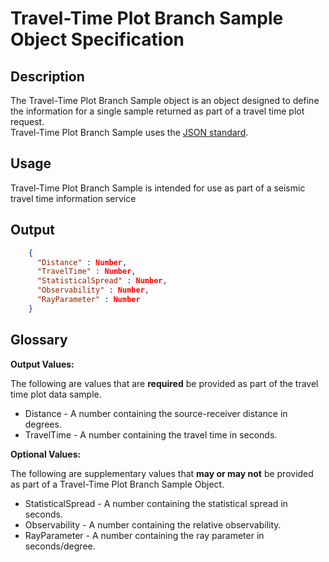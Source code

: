 # Travel-Time Plot Branch Sample Object Specification

## Description

The Travel-Time Plot Branch Sample object is an object designed to define the
information for a single sample returned as part of a travel time plot request.  
Travel-Time Plot Branch Sample uses the [JSON standard](http://www.json.org).

## Usage

Travel-Time Plot Branch Sample is intended for use as part of a seismic travel
time information service

## Output

```json
    {
      "Distance" : Number,
      "TravelTime" : Number,
      "StatisticalSpread" : Number,
      "Observability" : Number,
      "RayParameter" : Number
    }
```

## Glossary

**Output Values:**

The following are values that are **required** be provided as part of the
travel time plot data sample.

* Distance - A number containing the source-receiver distance in degrees.
* TravelTime - A number containing the travel time in seconds.

**Optional Values:**

The following are supplementary values that **may or may not** be provided as
part of a Travel-Time Plot Branch Sample Object.

* StatisticalSpread - A number containing the statistical spread in seconds.
* Observability - A number containing the relative observability.
* RayParameter - A number containing the ray parameter in seconds/degree.
